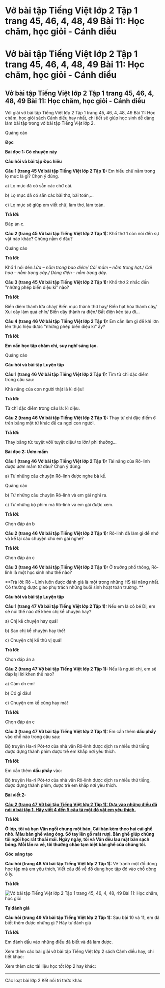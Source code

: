 # Vở bài tập Tiếng Việt lớp 2 Tập 1 trang 45, 46, 4, 48, 49 Bài 11: Học chăm, học giỏi - Cánh diều

# Vở bài tập Tiếng Việt lớp 2 Tập 1 trang 45, 46, 4, 48, 49 Bài 11: Học chăm, học giỏi - Cánh diều

## Vở bài tập Tiếng Việt lớp 2 Tập 1 trang 45, 46, 4, 48, 49 Bài 11: Học chăm, học giỏi - Cánh diều

Với giải vở bài tập Tiếng Việt lớp 2 Tập 1 trang 45, 46, 4, 48, 49 Bài 11: Học chăm, học giỏi sách Cánh diều hay nhất, chi tiết sẽ giúp học sinh dễ dàng làm bài tập trong vở bài tập Tiếng Việt lớp 2.

Quảng cáo

**Đọc**

**Bài đọc 1: Có chuyện này**

**Câu hỏi và bài tập Đọc hiểu**

**Câu 1 (trang 45 Vở bài tập Tiếng Việt lớp 2 Tập 1):** Em hiểu chữ nằm trong lọ mực là gì? Chọn ý đúng.

a) Lọ mực đã có sẵn các chữ cái.

b) Lọ mực đã có sẵn các bài thơ, bài toán,...

c) Lọ mực sẽ giúp em viết chữ, làm thơ, làm toán.

**Trả lời:**

Đáp án c. 

**Câu 2 (trang 45 Vở bài tập Tiếng Việt lớp 2 Tập 1):** Khổ thơ 1 còn nói đến sự vật nào khác? Chúng nằm ở đâu?

Quảng cáo

**Trả lời:**

Khổ 1 nói đến:_Lửa – nằm trong bao diêm/ Cái mầm – nằm trong hạt./ Cái hoa – nằm trong cây./ Dòng điện – nằm trong dây._

**Câu 3 (trang 45 Vở bài tập Tiếng Việt lớp 2 Tập 1):** Khổ thơ 2 nhắc đến "những phép biến diệu kì" nào?

**Trả lời:**

Biến diêm thành lửa cháy/ Biến mực thành thơ hay/ Biến hạt hóa thành cây/ Xui cây làm quả chín/ Biến dây thành ra điện/ Bắt điện kéo tàu đi…

**Câu 4 (trang 46 Vở bài tập Tiếng Việt lớp 2 Tập 1):** Em cần làm gì để khi lớn lên thực hiệu được "những phép biến diệu kì" ấy?

**Trả lời:**

**Em cần học tập chăm chỉ, suy nghĩ sáng tạo.**

Quảng cáo

**Câu hỏi và bài tập Luyện tập**

**Câu 1 (trang 46 Vở bài tập Tiếng Việt lớp 2 Tập 1):** Tìm từ chỉ đặc điểm trong câu sau:

Khả năng của con người thật là kì diệu!

**Trả lời:**

Từ chỉ đặc điểm trong câu là: kì diệu.

**Câu 2 (trang 46 Vở bài tập Tiếng Việt lớp 2 Tập 1):** Thay từ chỉ đặc điểm ở trên bằng một từ khác để ca ngợi con người.

**Trả lời:**

Thay bằng từ: tuyệt vời/ tuyệt diệu/ to lớn/ phi thường…

**Bài đọc 2: Ươm mầm**

**Câu 1 (trang 46 Vở bài tập Tiếng Việt lớp 2 Tập 1):** Tài năng của Rô-linh được ươm mầm từ đâu? Chọn ý đúng:

a) Từ những câu chuyện Rô-linh được nghe bà kể.

Quảng cáo

b) Từ những câu chuyện Rô-linh và em gái nghĩ ra.

c) Từ những bộ phim mà Rô-linh và em gái được xem.

**Trả lời:**

Chọn đáp án b

**Câu 2 (trang 46 Vở bài tập Tiếng Việt lớp 2 Tập 1):** Rô-linh đã làm gì để nhớ và kể lại câu chuyện cho em gái nghe?

**Trả lời:**

Chọn đáp án c

**Câu 3 (trang 46 Vở bài tập Tiếng Việt lớp 2 Tập 1):** Ở trường phổ thông, Rô-linh là một học sinh như thế nào?

**Trả lời: Rô – Linh luôn được đánh giá là một trong những HS tài năng nhất. Cô thường được giao phụ trách những buổi sinh hoạt toàn trường. **

**Câu hỏi và bài tập Luyện tập**

**Câu 1 (trang 47 Vở bài tập Tiếng Việt lớp 2 Tập 1):** Nếu em là cô bé Di, em sẽ nói thế nào để khen chị kể chuyện hay?

a) Chị kể chuyện hay quá!

b) Sao chị kể chuyện hay thế!

c) Chuyện chị kể thú vị quá!

**Trả lời:**

Chọn đáp án a

**Câu 2 (trang 47 Vở bài tập Tiếng Việt lớp 2 Tập 1):** Nếu là người chị, em sẽ đáp lại lời khen thế nào?

a) Cảm ơn em!

b) Có gì đâu!

c) Chuyện em kể cũng hay mà!

**Trả lời:**

Chọn đáp án c

**Câu 3 (trang 47 Vở bài tập Tiếng Việt lớp 2 Tập 1):** Em cần thêm **dấu phẩy** vào chỗ nào trong câu sau:

Bộ truyện Ha-ri Pót-tơ của nhà văn Rô-linh được dịch ra nhiều thứ tiếng được dựng thành phim được trẻ em khắp nơi yêu thích.

**Trả lời:**

Em cần thêm **dấu phẩy** vào:

Bộ truyện Ha-ri Pót-tơ của nhà văn Rô-linh được dịch ra nhiều thứ tiếng, được dựng thành phim, được trẻ em khắp nơi yêu thích.

**Bài viết 2:**

[**Câu 2 (trang 47 Vở bài tập Tiếng Việt lớp 2 Tập 1):** **Dựa vào những điều đã nói ở bài tập 1. Hãy viết 4 đến 5 câu tả một đồ vật em yêu thích.**](https://vietjack.com/vbt-tieng-viet-2-cd/hay-viet-4-den-5-cau-ta-mot-do-vat-em-yeu-thich-vm.jsp)

**Trả lời:**

**Ở lớp, tôi và bạn Vân ngồi chung một bàn. Cái bàn kèm theo hai cái ghế nhỏ. Màu bàn ghế vàng óng. Sờ tay lên gỗ mát rượi. Bàn ghế giúp chúng tôi ngồi học rất thoải mái. Ngày ngày, tôi và Vân đều lau mặt bàn sạch bóng. Mỗi lần ra về, tôi thường chào tạm biệt bàn ghế của chúng tôi.**

**Góc sáng tạo**

**Câu hỏi (trang 48 Vở bài tập Tiếng Việt lớp 2 Tập 1):** Vẽ tranh một đồ dùng học tập mà em yêu thích, Viết câu đố về đồ dùng học tập đó vào chỗ dòng ô ly.

**Trả lời:**

![Vở bài tập Tiếng Việt lớp 2 Tập 1 trang 45, 46, 4, 48, 49 Bài 11: Học chăm, học giỏi](https://vietjack.com/vbt-tieng-viet-2-cd/images/bai-11-hoc-cham-hoc-gioi.png)

**Tự đánh giá**

**Câu hỏi (trang 49 Vở bài tập Tiếng Việt lớp 2 Tập 1):** Sau bài 10 và 11, em đã biết thêm được những gì ? Hãy tự đánh giá 

**Trả lời:**

Em đánh dấu vào những điều đã biết và đã làm được. 

Xem thêm các bài giải vở bài tập Tiếng Việt lớp 2 sách Cánh diều hay, chi tiết khác:

Xem thêm các tài liệu học tốt lớp 2 hay khác:

* * *

Các loạt bài lớp 2 Kết nối tri thức khác
